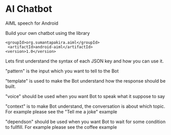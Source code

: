 # AI Chatbot
AIML speech for Android 

Build your own chatbot using the library 

    <groupId>org.sumantapakira.aiml</groupId>
     <artifactId>android-aiml</artifactId>
    <version>1.0</version>

Lets first understand the syntax of each JSON key and how you can use it.

"pattern" is the input which you want to tell to the Bot

"template" is used to make the Bot understand how the response should be built. 

"voice" should be used when you want Bot to speak what it suppose to say

"context" is to make Bot understand, the conversation is about which topic. For example please see the "Tell me a joke" example

"dependson" should be used when you want Bot to wait for some condition to fullfill. For example please see the coffee example 
